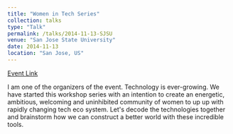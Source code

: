 ```yaml
---
title: "Women in Tech Series"
collection: talks
type: "Talk"
permalink: /talks/2014-11-13-SJSU
venue: "San Jose State University"
date: 2014-11-13
location: "San Jose, US"
---
```


[Event Link](https://www.meetup.com/IBM-Developer-SF-Bay-Area-Meetup/events/255747658/)

I am one of the organizers of the event. Technology is ever-growing. We have started this workshop series with an intention to create an energetic, ambitious, welcoming and uninhibited community of women to up up with rapidly changing tech eco system. Let's decode the technologies together and brainstorm how we can construct a better world with these incredible tools.

